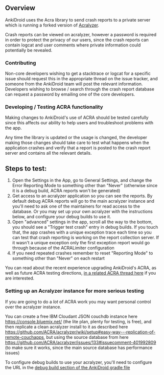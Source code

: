 ## Overview

AnkiDroid uses the Acra library to send crash reports to a private server which is running a forked version of [Acralyzer](https://github.com/ankidroid/acralyzer).

Crash reports can be viewed on acralyzer, however a password is required in order to protect the privacy of our users, since the crash reports can contain logcat and user comments where private information could potentially be revealed.

### Contributing
Non-core developers wishing to get a stacktrace or logcat for a specific issue should request this in the appropriate thread on the issue tracker, and someone from the AnkiDroid team will post the relevant information. Developers wishing to browse / search through the crash report database can request a password by emailing one of the core developers.

### Developing / Testing ACRA functionality
Making changes to AnkiDroid's use of ACRA should be tested carefully since this affects our ability to help users and troubleshoot problems with the app.

Any time the library is updated or the usage is changed, the developer making those changes should take care to test what happens when the application crashes and verify that a report is posted to the crash report server and contains all the relevant details.

## Steps to test:

1.  Open the Settings in the App, go to General Settings, and change the Error Reporting Mode to something other than "Never" (otherwise since it is a debug build, ACRA reports won't be generated)    
1.  Get access to an acralyzer application so you can see the reports. By default debug ACRA reports will go to the main acralyzer instance and you'll need to ask one of the maintainers for read access to the database. Or you may set up your own acralyzer with the instructions below, and configure your debug builds to use it.
1.  Open "advanced" settings in the app, scroll all the way to the bottom, you should see a "Trigger test crash" entry in debug builds. If you touch that, the app crashes with a unique exception trace each time so you can test that crash reporting is working on the report collection server. If it wasn't a unique exception only the first exception report would go through because of the ACRALimiter configuration
1.  If you need repeated crashes remember to reset "Reporting Mode" to something other than "Never" on each restart

You can read about the recent experience upgrading AnkiDroid's ACRA, as well as future ACRA testing directions, [in a related ACRA thread here](https://github.com/ACRA/acra/commit/05e9a5384a981f905913b524f323108838154fe7#commitcomment-29569186) if you are interested.

### Setting up an Acralyzer instance for more serious testing
If you are going to do a *lot* of ACRA work you may want personal control over the acralyzer instance.

You can create a free IBM Cloudant JSON couchdb instance here https://console.bluemix.net/ (the lite plan, plenty for testing, is free), and then replicate a clean acralyzer install to it as described here https://github.com/ACRA/acralyzer/wiki/setup#easy-way---replication-of-remote-couchapps, but using the source database from here https://github.com/ACRA/acralyzer/issues/133#issuecomment-401992809 (to make sure it works, since the main source database has performance issues)

To configure debug builds to use your acralyzer, you'll need to configure the URL in the [debug build section of the AnkiDroid gradle file](https://github.com/ankidroid/Anki-Android/blob/5ed908b024d4548f22c804f9bff6a6371a91b763/AnkiDroid/build.gradle#L78)
